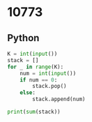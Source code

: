 # 10773

## Python

```python
K = int(input())
stack = []
for _ in range(K):
    num = int(input())
    if num == 0:
        stack.pop()
    else:
        stack.append(num)

print(sum(stack))

```
